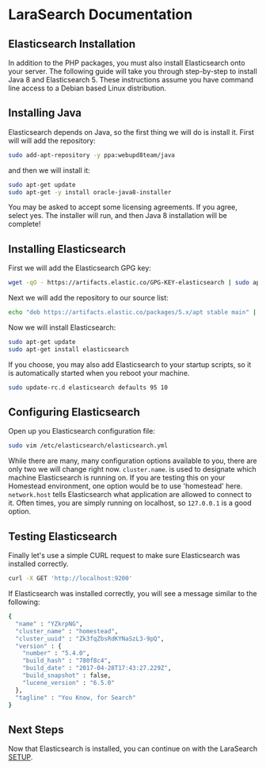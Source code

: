 # LaraSearch Documentation

## Elasticsearch Installation

In addition to the PHP packages, you must also install Elasticsearch onto your server. The following guide will take you through step-by-step to install Java 8 and Elasticsearch 5. These instructions assume you have command line access to a Debian based Linux distribution.

## Installing Java

Elasticsearch depends on Java, so the first thing we will do is install it. First will will add the repository:

```bash
sudo add-apt-repository -y ppa:webupd8team/java
```

and then we will install it:

```bash
sudo apt-get update
sudo apt-get -y install oracle-java8-installer
```

You may be asked to accept some licensing agreements. If you agree, select yes. The installer will run, and then Java 8 installation will be complete!

## Installing Elasticsearch

First we will add the Elasticsearch GPG key:

```bash
wget -qO - https://artifacts.elastic.co/GPG-KEY-elasticsearch | sudo apt-key add -
```

Next we will add the repository to our source list:

```bash
echo "deb https://artifacts.elastic.co/packages/5.x/apt stable main" | sudo tee -a /etc/apt/sources.list.d/elastic-5.x.list
```

Now we will install Elasticsearch:

```bash
sudo apt-get update
sudo apt-get install elasticsearch
```

If you choose, you may also add Elasticsearch to your startup scripts, so it is automatically started when you reboot your machine.

```bash
sudo update-rc.d elasticsearch defaults 95 10
```

## Configuring Elasticsearch

Open up you Elasticsearch configuration file:

```bash
sudo vim /etc/elasticsearch/elasticsearch.yml
```

While there are many, many configuration options available to you, there are only two we will change right now. `cluster.name`. is used to designate which machine Elasticsearch is running on. If you are testing this on your Homestead environment, one option would be to use 'homestead' here. `network.host` tells Elasticsearch what application are allowed to connect to it. Often times, you are simply running on localhost, so `127.0.0.1` is a good option.

## Testing Elasticsearch

Finally let's use a simple CURL request to make sure Elasticsearch was installed correctly.

```bash
curl -X GET 'http://localhost:9200'
```

If Elasticsearch was installed correctly, you will see a message similar to the following:

```bash
{
  "name" : "YZkrpNG",
  "cluster_name" : "homestead",
  "cluster_uuid" : "Zk3fqZbsRdKYNaSzL3-9pQ",
  "version" : {
    "number" : "5.4.0",
    "build_hash" : "780f8c4",
    "build_date" : "2017-04-28T17:43:27.229Z",
    "build_snapshot" : false,
    "lucene_version" : "6.5.0"
  },
  "tagline" : "You Know, for Search"
}
```

## Next Steps

Now that Elasticsearch is installed, you can continue on with the LaraSearch [SETUP](readme.md).

